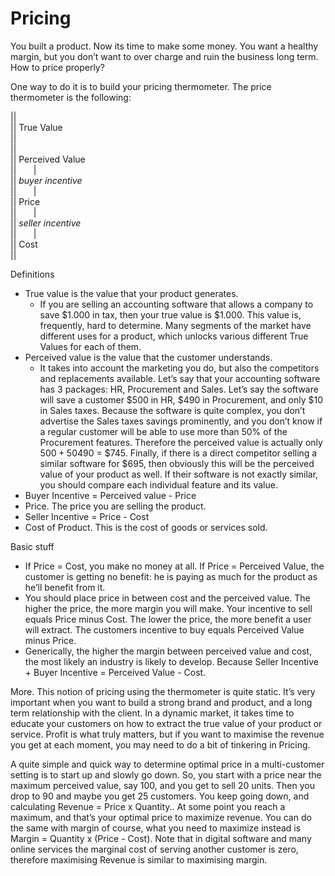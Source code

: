 # Pricing

You built a product. Now its time to make some money. You want a healthy margin, but you don’t want to over charge and ruin the business long term. How to price properly?

One way to do it is to build your pricing thermometer. The price thermometer is the following:

||  
|| True Value  
||  
||  
|| Perceived Value  
|| &nbsp;&nbsp;&nbsp;&nbsp;&nbsp;&nbsp;|  
|| *buyer incentive*  
|| &nbsp;&nbsp;&nbsp;&nbsp;&nbsp;&nbsp;|  
|| Price  
|| &nbsp;&nbsp;&nbsp;&nbsp;&nbsp;&nbsp;|  
|| *seller incentive*  
|| &nbsp;&nbsp;&nbsp;&nbsp;&nbsp;&nbsp;|  
|| Cost  
||  

Definitions

* True value is the value that your product generates. 
   * If you are selling an accounting software that allows a company to save $1.000 in tax, then your true value is $1.000. This value is, frequently, hard to determine. Many segments of the market have different uses for a product, which unlocks various different True Values for each of them.
* Perceived value is the value that the customer understands. 
   * It takes into account the marketing you do, but also the competitors and replacements available. Let’s say that your accounting software has 3 packages: HR, Procurement and Sales. Let’s say the software will save a customer $500 in HR, $490 in Procurement, and only $10 in Sales taxes. Because the software is quite complex, you don’t advertise the Sales taxes savings prominently, and you don’t know if a regular customer will be able to use more than 50% of the Procurement features. Therefore the perceived value is actually only $500+50%*$490 = $745. Finally, if there is a direct competitor selling a similar software for $695, then obviously this will be the perceived value of your product as well. If their software is not exactly similar, you should compare each individual feature and its value.
* Buyer Incentive = Perceived value - Price
* Price. The price you are selling the product.
* Seller Incentive = Price - Cost
* Cost of Product. This is the cost of goods or services sold.

Basic stuff

* If Price = Cost, you make no money at all. If Price = Perceived Value, the customer is getting no benefit: he is paying as much for the product as he’ll benefit from it.
* You should place price in between cost and the perceived value. The higher the price, the more margin you will make. Your incentive to sell equals Price minus Cost. The lower the price, the more benefit a user will extract. The customers incentive to buy equals Perceived Value minus Price.
* Generically, the higher the margin between perceived value and cost, the most likely an industry is likely to develop. Because Seller Incentive + Buyer Incentive = Perceived Value - Cost.

More. This notion of pricing using the thermometer is quite static. It’s very important when you want to build a strong brand and product, and a long term relationship with the client. In a dynamic market, it takes time to educate your customers on how to extract the true value of your product or service. Profit is what truly matters, but if you want to maximise the revenue you get at each moment, you may need to do a bit of tinkering in Pricing.

A quite simple and quick way to determine optimal price in a multi-customer setting is to start up and slowly go down. So, you start with a price near the maximum perceived value, say 100, and you get to sell 20 units. Then you drop to 90 and maybe you get 25 customers. You keep going down, and calculating Revenue = Price x Quantity.. At some point you reach a maximum, and that’s your optimal price to maximize revenue. You can do the same with margin of course, what you need to maximize instead is Margin = Quantity x (Price - Cost). Note that in digital software and many online services the marginal cost of serving another customer is zero, therefore maximising Revenue is similar to maximising margin.